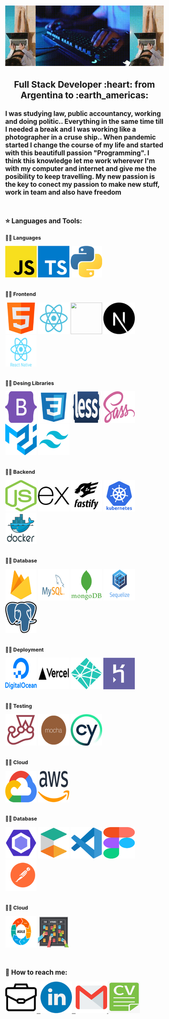 ![](https://github.com/linamikaela21/linamikaela21/blob/main/images/portada.gif)

<h1 align="center">
Full Stack Developer :heart: from Argentina to :earth_americas:
</h1>

<h2>
I was studying law, public accountancy, working and doing politic.. Everything in the same time till I needed a break and I
was working like a photographer in a cruse ship.. When pandemic started I change  the course of my life and started with this beautifull passion "Programming". I think this knowledge let me work wherever I'm with my computer and internet and give me the posibility to keep travelling. My new passion is the key to conect my passion to make new stuff, work in team and also have freedom </h2>

&nbsp;

## :star: Languages and Tools:

### :woman_technologist: Languages
<div>
  <code><img width="100px" height="100px" style={"margin": "25px"} src ="https://github.com/linamikaela21/linamikaela21/blob/main/images/tecnologies/javascript.svg"></code>
  <code><img width="100px" height="100px" style={"margin": "25px"} src ="https://github.com/linamikaela21/linamikaela21/blob/main/images/tecnologies/typescript.svg"></code>
  <code><img width="100px" height="100px" style={"margin": "25px"} src ="https://github.com/linamikaela21/linamikaela21/blob/main/images/tecnologies/python.png"></code>
  </div>
    <br />

### :woman_technologist: Frontend
<div>
  <code><img width="100px" height="100px" style={"margin": "25px"} src ="https://github.com/linamikaela21/linamikaela21/blob/main/images/tecnologies/html.png"></code>
  <code><img width="100px" height="100px" style={"margin": "25px"} src ="https://github.com/linamikaela21/linamikaela21/blob/main/images/tecnologies/react.svg"></code>
  <code><img width="100px" height="100px" style={"margin": "25px"} src ="https://github.com/linamikaela21/linamikaela21/blob/main/images/tecnologies/redux.svg"></code>
  <code><img width="100px" height="100px" style={"margin": "25px"} src ="https://github.com/linamikaela21/linamikaela21/blob/main/images/tecnologies/nextJs.svg"></code>
  <code><img width="100px" height="100px" style={"margin": "25px"} src ="https://github.com/linamikaela21/linamikaela21/blob/main/images/tecnologies/reactNative.svg"></code>
    </div>
  <br />

  ### :woman_technologist:  Desing Libraries
  <div>
  <code><img width="100px" height="100px" style={"margin": "25px"} src ="https://github.com/linamikaela21/linamikaela21/blob/main/images/tecnologies/bootstrap.svg"></code>
  <code><img width="100px" height="100px" style={"margin": "25px"} src ="https://github.com/linamikaela21/linamikaela21/blob/main/images/tecnologies/css.svg"></code>
  <code><img width="100px" height="100px" style={"margin": "25px"} src ="https://github.com/linamikaela21/linamikaela21/blob/main/images/tecnologies/less.svg"></code>
  <code><img width="100px" height="100px" style={"margin": "25px"} src ="https://github.com/linamikaela21/linamikaela21/blob/main/images/tecnologies/sass.svg"></code>
  <code><img width="100px" height="100px" style={"margin": "25px"} src ="https://github.com/linamikaela21/linamikaela21/blob/main/images/tecnologies/materialUi.svg"></code>
  <code><img width="100px" height="100px" style={"margin": "25px"} src ="https://github.com/linamikaela21/linamikaela21/blob/main/images/tecnologies/tailwind.png"></code>
    </div>
  <br />

  ### :woman_technologist:  Backend
  <div>
  <code><img width="100px" height="100px" style={"margin": "25px"} src ="https://github.com/linamikaela21/linamikaela21/blob/main/images/tecnologies/nodeJs.svg"></code>
  <code><img width="100px" height="100px" style={"margin": "25px"} src ="https://github.com/linamikaela21/linamikaela21/blob/main/images/tecnologies/express.svg"></code>
  <code><img width="100px" height="100px" style={"margin": "25px"} src ="https://github.com/linamikaela21/linamikaela21/blob/main/images/tecnologies/fastify.png"></code>
  <code><img width="100px" height="100px" style={"margin": "25px"} src ="https://github.com/linamikaela21/linamikaela21/blob/main/images/tecnologies/kubernetes.png"></code>
  <code><img width="100px" height="100px" style={"margin": "25px"} src ="https://github.com/linamikaela21/linamikaela21/blob/main/images/tecnologies/docker.png"></code>
  </div>
  <br />

  ### :woman_technologist:  Database
  <div>
  <code><img width="100px" height="100px" style={"margin": "25px"} src ="https://github.com/linamikaela21/linamikaela21/blob/main/images/tecnologies/firebase.png"></code>
  <code><img width="100px" height="100px" style={"margin": "25px"} src ="https://github.com/linamikaela21/linamikaela21/blob/main/images/tecnologies/mysql.png"></code>
  <code><img width="100px" height="100px" style={"margin": "25px"} src ="https://github.com/linamikaela21/linamikaela21/blob/main/images/tecnologies/mongo.svg"></code>
  <code><img width="100px" height="100px" style={"margin": "25px"} src ="https://github.com/linamikaela21/linamikaela21/blob/main/images/tecnologies/sequelize.png"></code>
  <code><img width="100px" height="100px" style={"margin": "25px"} src ="https://github.com/linamikaela21/linamikaela21/blob/main/images/tecnologies/postgres.png"></code>
  </div>
  <br />

  ### :woman_technologist:  Deployment
  <div>
  <code><img width="100px" height="100px" style={"margin": "25px"} src ="https://github.com/linamikaela21/linamikaela21/blob/main/images/tecnologies/digitalOcean.png"></code>
  <code><img width="100px" height="100px" style={"margin": "25px"} src ="https://github.com/linamikaela21/linamikaela21/blob/main/images/tecnologies/vercel.png"></code>
  <code><img width="100px" height="100px" style={"margin": "25px"} src ="https://github.com/linamikaela21/linamikaela21/blob/main/images/tecnologies/netlify.png"></code>
  <code><img width="100px" height="100px" style={"margin": "25px"} src ="https://github.com/linamikaela21/linamikaela21/blob/main/images/tecnologies/heroku.svg"></code>
  </div>
  <br />

  ### :woman_technologist:  Testing
  <div>
  <code><img width="100px" height="100px" style={"margin": "25px"} src ="https://github.com/linamikaela21/linamikaela21/blob/main/images/tecnologies/jest.png"></code>
  <code><img width="100px" height="100px" style={"margin": "25px"} src ="https://github.com/linamikaela21/linamikaela21/blob/main/images/tecnologies/mocha.png"></code>
  <code><img width="100px" height="100px" style={"margin": "25px"} src ="https://github.com/linamikaela21/linamikaela21/blob/main/images/tecnologies/cypress.jpeg"></code>
  </div>
  <br />

  ### :woman_technologist:  Cloud
  <div>
  <code><img width="100px" height="100px" style={"margin": "25px"} src ="https://github.com/linamikaela21/linamikaela21/blob/main/images/tecnologies/gcf.png"></code>
  <code><img width="100px" height="100px" style={"margin": "25px"} src ="https://github.com/linamikaela21/linamikaela21/blob/main/images/tecnologies/aws.png"></code>
  </div>
  <br />    

  ### :woman_technologist:  Database
  <div>
  <code><img width="100px" height="100px" style={"margin": "25px"} src ="https://github.com/linamikaela21/linamikaela21/blob/main/images/tecnologies/eslint.png"></code>
  <code><img width="100px" height="100px" style={"margin": "25px"} src ="https://github.com/linamikaela21/linamikaela21/blob/main/images/tecnologies/ct.png"></code>
  <code><img width="100px" height="100px" style={"margin": "25px"} src ="https://github.com/linamikaela21/linamikaela21/blob/main/images/tecnologies/vsc.svg"></code>
  <code><img width="100px" height="100px" style={"margin": "25px"} src ="https://github.com/linamikaela21/linamikaela21/blob/main/images/tecnologies/figma.svg"></code>
  <code><img width="100px" height="100px" style={"margin": "25px"} src ="https://github.com/linamikaela21/linamikaela21/blob/main/images/tecnologies/postman.svg"></code>
  </div>
  <br />

  ### :woman_technologist:  Cloud
  <div>
  <code><img width="100px" height="100px" style={"margin": "25px"} src ="https://github.com/linamikaela21/linamikaela21/blob/main/images/tecnologies/scrum.png"></code>
  <code><img width="100px" height="100px" style={"margin": "25px"} src ="https://github.com/linamikaela21/linamikaela21/blob/main/images/tecnologies/kanban.png"></code>
  </div>
  <br />   
&nbsp;

## :paperclip: How to reach me:

<div>
<a href="https://linamikaela21.github.io/lali-porfolio/" >
<img title="Portfolio" alt="Portfolio" width="100px" height="100px" style={"margin": "25px"} src ="https://github.com/linamikaela21/linamikaela21/blob/main/images/socialMedia/portfolio.png"> &nbsp;
<a title="Linkedin" alt="Linkedin" href="https://www.linkedin.com/in/lina-mikaela-gutierrez-arribas/" >
<img width="100px" height="100px" style={"margin": "25px"} src ="https://github.com/linamikaela21/linamikaela21/blob/main/images/socialMedia/linkedin.png"> &nbsp;
<a title="Gmail" alt="Gmail" href="mailto:mikaelagutierrezarribas@gmail.com">
<img width="100px" height="100px" style={"margin": "25px"} src ="https://github.com/linamikaela21/linamikaela21/blob/main/images/socialMedia/gmail.png">
<a title="CV" alt="CV" href="https://www.canva.com/design/DAEoDJdspRQ/M45M6SrgiFTRWZHliUCBvQ/view?utm_content=DAEoDJdspRQ&utm_campaign=designshare&utm_medium=link&utm_source=homepage_design_menu">
<img width="100px" height="100px" style={"margin": "25px"} src ="https://github.com/linamikaela21/linamikaela21/blob/main/images/socialMedia/cv.png">
</div>
